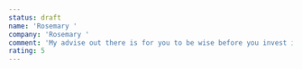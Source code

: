 ```yaml
---
status: draft
name: 'Rosemary '
company: 'Rosemary '
comment: 'My advise out there is for you to be wise before you invest in any binary option broker I was scammed 250,000$ by online broker but at last I found someone who help me to recovered all my lost funds b'
rating: 5
---
```

